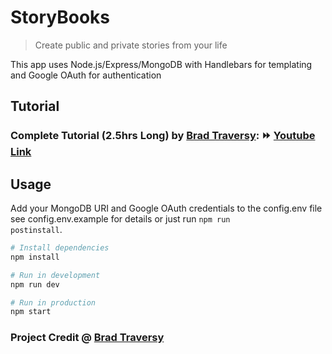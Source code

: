 # StoryBooks

> Create public and private stories from your life

This app uses Node.js/Express/MongoDB with Handlebars for templating and Google OAuth for authentication

## Tutorial

### Complete Tutorial (2.5hrs Long) by [Brad Traversy](https://github.com/bradtraversy): ⏩ [**Youtube Link**](https://youtu.be/SBvmnHTQIPY)

## Usage

Add your MongoDB URI and Google OAuth credentials to the config.env file see config.env.example for details or just run <code>npm run postinstall</code>.

```sh
# Install dependencies
npm install

# Run in development
npm run dev

# Run in production
npm start
```

### Project Credit @ [Brad Traversy](https://github.com/bradtraversy)
